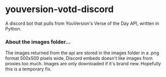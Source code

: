 # youversion-votd-discord
A discord bot that pulls from YouVersion's Verse of the Day API, written in Python.

### About the images folder...
The images returned from the api are stored in the images folder in a .png format 500x500 pixels wide, Discord embeds doesn't like images from proxies too much. Images are only downloaded if it's brand new. Hopefully this is a temporary fix.
